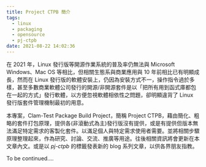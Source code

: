 ```yaml
---
title: Project CTPB 簡介
tags:
  - linux
  - packaging
  - opensource
  - pj-ctpb
date: 2021-08-22 14:02:36
---
```



在 2021 年，Linux 發行版等開源作業系統的普及率仍無法與 Microsoft Windows、Mac OS 等相比，但相關生態系與商業應用與 10 年前相比已有明顯成長，然而在 Linux 發行版的軟體安裝上，仍因為安裝方式不一，操作指令過於多樣，甚至多數商業軟體公司發行的開源/非開源套件是以「把所有用到函式庫都包在一起的方式」發行軟體，以方便忽視軟體相依性之問題，卻明顯違背了 Linux 發行版套件管理機制最初的用意。

本專案，Clam-Test Package Build Project，簡稱 Project CTPB，藉由簡化、粗略的套件打包原理，提供各(非滾動式為主)發行版沒有提供，或是有提供但版本無法滿足特定需求的客製化套件。以滿足個人與特定需求使用者需要。並將相關步驟原理整理起來，作為研究、討論、交流、推廣等用途。往後相關資訊將會更新在本文章內文。或是以 *pj-ctpb* 的標籤發表新的 blog 系列文章，以供各界朋友指教。

<!--more-->

To be continued....
